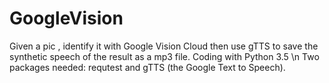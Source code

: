 # GoogleVision
Given a pic , identify it with Google Vision Cloud then use gTTS to save the synthetic speech of the result as a mp3 file.
Coding with Python 3.5 \n
Two packages needed: requtest and gTTS (the Google Text to Speech).

